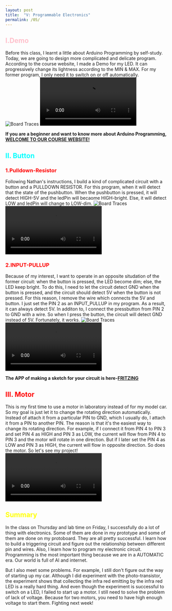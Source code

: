 ```yaml
---
layout: post
title:  "V: Programmable Electronics"
permalink: /05/
---
```


<h2 style="color:Pink;"> I.Demo</h2>
Before this class, I learnt a little about Arduino Programming by self-study. Today, we are going to design more complicated and delicate program. According to the course website, I made a Demo for my LED. It can progressively change its lightness according to the MIN & MAX. For my former program, I only need it to switch on or off automatically.
<img src="5.png" alt="Board Traces">
<video controls>
	<source src="1.mp4" type="video/mp4">
</video>

**If you are a beginner and want to know more about Arduino Programming,** <a href="https://nathanmelenbrink.github.io/intro-dig-fab/05_electronics/arduino.html/">**WELCOME TO OUR COURSE WEBSITE!**<a>

<h2 style="color:Aqua;"> II. Button</h2>

<h3 style="color:Red;"> 1.Pulldown-Resistor</h3>
Following Nathan's instructions, I build a kind of complicated circuit with a button and a PULLDOWN RESISTOR. For this program, when it will detect that the state of the pushbutton. When the pushbutton is pressed, it will detect HIGH-5V and the ledPin will becaome HIGH-bright. Else, it will detect LOW and ledPin will change to LOW-dim.
<img src="2.png" alt="Board Traces">
<video controls>
	<source src="2.mp4" type="video/mp4">
</video>

<h3 style="color:Red;"> 2.INPUT-PULLUP</h3>
Because of my interest, I want to operate in an opposite situdation of the former circuit: when the button is pressed, the LED become dim; else, the LED keep bright. To do this, I need to let the circuit detect GND when the button is pressed, and the circuit should detect 5V when the button is not pressed. For this reason, I remove the wire which connects the 5V and button. I just set the PIN 2 as an INPUT_PULLUP in my program. As a result, it can always detect 5V. In additon to, I connect the pressbutton from PIN 2 to GND with a wire. So when I press the button, the circuit will detect GND instead of 5V. Fortunately, it works. 
<img src="3.png" alt="Board Traces">
<video controls>
	<source src="3.mp4" type="video/mp4">
</video>

**The APP of making a sketch for your circuit is here-**<a href="https://fritzing.org/home//">**FRITZING**<a>

<h2 style="color:Red;"> III. Motor</h2>
This is my first time to use a motor in laboratory instead of for my model car. So my goal is just let it to change the rotating direction automatically. Instead of attach it from a particular PIN to GND, which I usually do, I attach it from a PIN to another PIN. The reason is that it's the easiest way to change its rotating direction. For example, if I connect it from PIN 4 to PIN 3 and set PIN 4 as HIGH and PIN 3 as LOW, the current will flow from PIN 4 to PIN 3 and the motor will rotate in one direction. But if I later set the PIN 4 as LOW and PIN 3 as HIGH, the current will flow in opposite direction. So does the motor. So let's see my project!
<video controls>
	<source src="4.mp4" type="video/mp4">
</video>

<h2 style="color:Yellow;"> Summary</h2>
In the class on Thursday and lab time on Friday, I successfully do a lot of thing with electronics. Some of them are done in my prototype and some of them are done on my protoboard. They are all pretty successful. I learn how to build a triggering circuit and figure out the relationship between different pin and wires. Also, I learn how to program my electronic circuit. Programming is the most important thing because we are in a AUTOMATIC era. Our world is full of AI and internet. 

But I also meet some problems. For example, I still don't figure out the way of starting up my car. Although I did experiment with the photo-transistor, the experiment shows that collecting the infra red emitting by the infra red LED is a really hard thing. And even though the experiment is successful to switch on a LED, I failed to start up a motor. I still need to solve the problem of lack of voltage. Because for two motors, you need to have high enough voltage to start them. Fighting next week!




